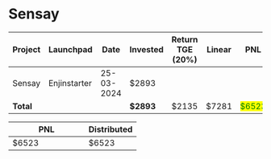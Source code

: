# Sensay



<table data-full-width="true"><thead><tr><th width="152">Project</th><th width="138">Launchpad</th><th width="132">Date</th><th width="133">Invested</th><th>Return TGE (20%)</th><th>Linear</th><th>PNL</th></tr></thead><tbody><tr><td>Sensay</td><td>Enjinstarter</td><td>25-03-2024</td><td>$2893</td><td></td><td></td><td></td></tr><tr><td><strong>Total</strong></td><td></td><td></td><td><strong>$2893</strong></td><td>$2135</td><td>$7281</td><td><mark style="color:green;">$6523</mark></td></tr></tbody></table>

<table data-full-width="true"><thead><tr><th width="135">PNL</th><th>Distributed</th></tr></thead><tbody><tr><td>$6523</td><td>$6523</td></tr></tbody></table>
